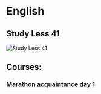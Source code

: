 ﻿# English 
## Study Less 41
![Study Less 41](https://github.com/AndriiKot/Marathon__English__UA/blob/main/study_less_41__image__.jpg)

## Courses:
### [Marathon acquaintance day 1](https://github.com/AndriiKot/Marathon__acquaintance__day_1)